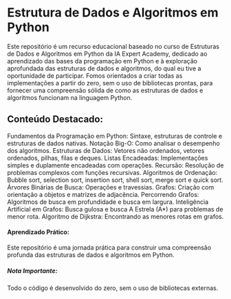 # Estrutura de Dados e Algoritmos em Python

Este repositório é um recurso educacional baseado no curso de Estruturas de Dados e Algoritmos em Python da IA Expert Academy, dedicado ao aprendizado das bases da programação em Python e à exploração aprofundada das estruturas de dados e algoritmos, do qual eu tive a oportunidade de participar. Fomos orientados a criar todas as implementações a partir do zero, sem o uso de bibliotecas prontas, para fornecer uma compreensão sólida de como as estruturas de dados e algoritmos funcionam na linguagem Python.

## Conteúdo Destacado:

Fundamentos da Programação em Python: Sintaxe, estruturas de controle e estruturas de dados nativas.
Notação Big-O: Como analisar o desempenho dos algoritmos.
Estruturas de Dados: Vetores não ordenados, vetores ordenados, pilhas, filas e deques.
Listas Encadeadas: Implementações simples e duplamente encadeadas com operações.
Recursão: Resolução de problemas complexos com funções recursivas.
Algoritmos de Ordenação: Bubble sort, selection sort, insertion sort, shell sort, merge sort e quick sort.
Árvores Binárias de Busca: Operações e travessias.
Grafos: Criação com orientação a objetos e matrizes de adjacência.
Percorrendo Grafos: Algoritmos de busca em profundidade e busca em largura.
Inteligência Artificial em Grafos: Busca gulosa e busca A Estrela (A*) para problemas de menor rota.
Algoritmo de Dijkstra: Encontrando as menores rotas em grafos.

#### Aprendizado Prático: 
Este repositório é uma jornada prática para construir uma compreensão profunda das estruturas de dados e algoritmos em Python.

##### Nota Importante: 
Todo o código é desenvolvido do zero, sem o uso de bibliotecas externas.
